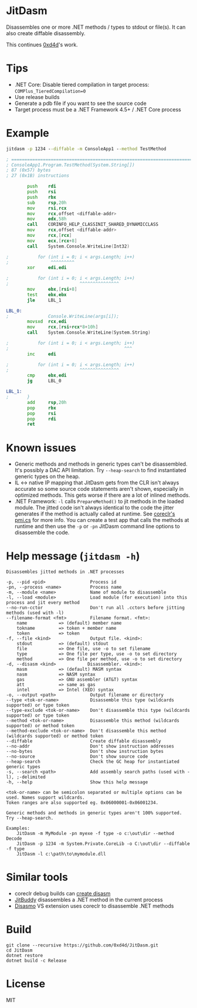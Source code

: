 # JitDasm

Disassembles one or more .NET methods / types to stdout or file(s). It can also create diffable disassembly.

This continues [0xd4d](https://github.com/0xd4d)'s work.

# Tips

- .NET Core: Disable tiered compilation in target process: `COMPlus_TieredCompilation=0`
- Use release builds
- Generate a pdb file if you want to see the source code
- Target process must be a .NET Framework 4.5+ / .NET Core process

# Example

```cmd
jitdasm -p 1234 --diffable -m ConsoleApp1 --method TestMethod
```

```asm
; ================================================================================
; ConsoleApp1.Program.TestMethod(System.String[])
; 87 (0x57) bytes
; 27 (0x1B) instructions

        push    rdi
        push    rsi
        push    rbx
        sub     rsp,20h
        mov     rsi,rcx
        mov     rcx,offset <diffable-addr>
        mov     edx,58h
        call    CORINFO_HELP_CLASSINIT_SHARED_DYNAMICCLASS
        mov     rcx,offset <diffable-addr>
        mov     rcx,[rcx]
        mov     ecx,[rcx+8]
        call    System.Console.WriteLine(Int32)

;           for (int i = 0; i < args.Length; i++)
;                ^^^^^^^^^
        xor     edi,edi

;           for (int i = 0; i < args.Length; i++)
;                           ^^^^^^^^^^^^^^^
        mov     ebx,[rsi+8]
        test    ebx,ebx
        jle     LBL_1

LBL_0:
;               Console.WriteLine(args[i]);
        movsxd  rcx,edi
        mov     rcx,[rsi+rcx*8+10h]
        call    System.Console.WriteLine(System.String)

;           for (int i = 0; i < args.Length; i++)
;                                            ^^^
        inc     edi

;           for (int i = 0; i < args.Length; i++)
;                           ^^^^^^^^^^^^^^^
        cmp     ebx,edi
        jg      LBL_0

LBL_1:
;       }
        add     rsp,20h
        pop     rbx
        pop     rsi
        pop     rdi
        ret
```

# Known issues

- Generic methods and methods in generic types can't be disassembled. It's possibly a DAC API limitation. Try `--heap-search` to find instantiated generic types on the heap.
- IL <-> native IP mapping that JitDasm gets from the CLR isn't always accurate so some source code statements aren't shown, especially in optimized methods. This gets worse if there are a lot of inlined methods.
- .NET Framework: `-l` calls `PrepareMethod()` to jit methods in the loaded module. The jitted code isn't always identical to the code the jitter generates if the method is actually called at runtime. See [coreclr's pmi.cs](https://github.com/dotnet/jitutils/blob/master/src/pmi/pmi.cs#L28) for more info. You can create a test app that calls the methods at runtime and then use the `-p` or `-pn` JitDasm command line options to disassemble the code.

# Help message (`jitdasm -h`)

```
Disassembles jitted methods in .NET processes

-p, --pid <pid>                 Process id
-pn, --process <name>           Process name
-m, --module <name>             Name of module to disassemble
-l, --load <module>             Load module (for execution) into this process and jit every method
--no-run-cctor                  Don't run all .cctors before jitting methods (used with -l)
--filename-format <fmt>         Filename format. <fmt>:
    name            => (default) member name
    tokname         => token + member name
    token           => token
-f, --file <kind>               Output file. <kind>:
    stdout          => (default) stdout
    file            => One file, use -o to set filename
    type            => One file per type, use -o to set directory
    method          => One file per method, use -o to set directory
-d, --disasm <kind>            Disassembler. <kind>:
    masm            => (default) MASM syntax
    nasm            => NASM syntax
    gas             => GNU assembler (AT&T) syntax
    att             => same as gas
    intel           => Intel (XED) syntax
-o, --output <path>             Output filename or directory
--type <tok-or-name>            Disassemble this type (wildcards supported) or type token
--type-exclude <tok-or-name>    Don't disassemble this type (wildcards supported) or type token
--method <tok-or-name>          Disassemble this method (wildcards supported) or method token
--method-exclude <tok-or-name>  Don't disassemble this method (wildcards supported) or method token
--diffable                      Create diffable disassembly
--no-addr                       Don't show instruction addresses
--no-bytes                      Don't show instruction bytes
--no-source                     Don't show source code
--heap-search                   Check the GC heap for instantiated generic types
-s, --search <path>             Add assembly search paths (used with -l), ;-delimited
-h, --help                      Show this help message

<tok-or-name> can be semicolon separated or multiple options can be used. Names support wildcards.
Token ranges are also supported eg. 0x06000001-0x06001234.

Generic methods and methods in generic types aren't 100% supported. Try --heap-search.

Examples:
    JitDasm -m MyModule -pn myexe -f type -o c:\out\dir --method Decode
    JitDasm -p 1234 -m System.Private.CoreLib -o C:\out\dir --diffable -f type
    JitDasm -l c:\path\to\mymodule.dll
```

# Similar tools

- coreclr debug builds can [create disasm](https://github.com/dotnet/coreclr/blob/master/Documentation/building/viewing-jit-dumps.md)
- [JitBuddy](https://github.com/xoofx/JitBuddy) disassembles a .NET method in the current process
- [Disasmo](https://github.com/EgorBo/Disasmo) VS extension uses coreclr to disassemble .NET methods

# Build

```
git clone --recursive https://github.com/0xd4d/JitDasm.git
cd JitDasm
dotnet restore
dotnet build -c Release
```

# License

MIT
